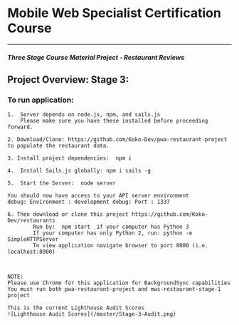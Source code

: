 # Mobile Web Specialist Certification Course
---
#### _Three Stage Course Material Project - Restaurant Reviews_


## Project Overview: Stage 3:

### To run application:
	1.  Server depends on node.js, npm, and sails.js
		Please make sure you have these installed before proceeding forward.

	2. Download/Clone: https://github.com/Koko-Dev/pwa-restaurant-project to populate the restaurant data.

	3. Install project dependencies:  npm i

	4.  Install Sails.js globally: npm i sails -g

	5.  Start the Server:  node server

	You should now have access to your API server environment
	debug: Environment : development debug: Port : 1337

	6. Then download or clone this project https://github.com/Koko-Dev/restaurants
            Run by:  npm start  if your computer has Python 3
            If your computer has only Python 2, run: python -m SimpleHTTPServer
            To view application navigate browser to port 8000 (i.e. localhost:8000)



	NOTE:
	Please use Chrome for this application for BackgroundSync capabilities
	You must run both pwa-restaurant-project and mws-restaurant-stage-1 project

	This is the current Lighthouse Audit Scores
	![Lighthouse Audit Scores](/master/Stage-3-Audit.png)

    

            




  





